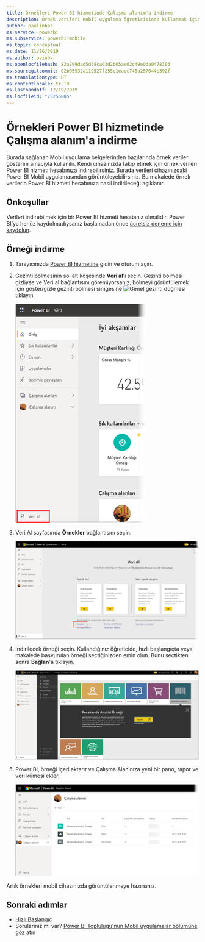 ```yaml
---
title: Örnekleri Power BI hizmetinde Çalışma alanım'a indirme
description: Örnek verileri Mobil uygulama öğreticisinde kullanmak için Power BI hizmeti hesabınızdaki Çalışma alanım'a indirin.
author: paulinbar
ms.service: powerbi
ms.subservice: powerbi-mobile
ms.topic: conceptual
ms.date: 11/26/2019
ms.author: painbar
ms.openlocfilehash: 82a299dad5d58ca03d2b05ae02c49e0da0478303
ms.sourcegitcommit: 02b05932a119527f255e1eacc745a257044e392f
ms.translationtype: HT
ms.contentlocale: tr-TR
ms.lasthandoff: 12/19/2019
ms.locfileid: "75256805"
---
```

# <a name="downloading-samples-to-my-workspace-in-the-power-bi-service"></a>Örnekleri Power BI hizmetinde Çalışma alanım'a indirme

Burada sağlanan Mobil uygulama belgelerinden bazılarında örnek veriler gösterim amacıyla kullanılır. Kendi cihazınızda takip etmek için örnek verileri Power BI hizmeti hesabınıza indirebilirsiniz. Burada verileri cihazınızdaki Power BI Mobil uygulamasından görüntüleyebilirsiniz. Bu makalede örnek verilerin Power BI hizmeti hesabınıza nasıl indirileceği açıklanır. 

## <a name="prerequisites"></a>Önkoşullar

Verileri indirebilmek için bir Power BI hizmeti hesabınız olmalıdır. Power BI’ya henüz kaydolmadıysanız başlamadan önce [ücretsiz deneme için kaydolun](https://app.powerbi.com/signupredirect?pbi_source=web).

## <a name="download-a-sample"></a>Örneği indirme

1. Tarayıcınızda [Power BI hizmetine](https://app.powerbi.com) gidin ve oturum açın.

2. Gezinti bölmesinin sol alt köşesinde **Veri al**'ı seçin. Gezinti bölmesi gizliyse ve Veri al bağlantısını göremiyorsanız, bölmeyi görüntülemek için göster/gizle gezinti bölmesi simgesine ![Genel gezinti düğmesi](./media/mobile-apps-download-samples/power-bi-iphone-global-nav-button.png) tıklayın.  
   
    ![Veri Al](./media/mobile-apps-download-samples/power-bi-get-data.png)

3. Veri Al sayfasında **Örnekler** bağlantısını seçin.
   
   ![Örnekler simgesi](./media/mobile-apps-download-samples/power-bi-samples-icon.png)

4. İndirilecek örneği seçin. Kullandığınız öğreticide, hızlı başlangıçta veya makalede başvurulan örneği seçtiğinizden emin olun. Bunu seçtikten sonra **Bağlan**'a tıklayın.
  
   ![Bağlan'ı seçme](./media/mobile-apps-download-samples/opportunity-connect.png)
   
5. Power BI, örneği içeri aktarır ve Çalışma Alanınıza yeni bir pano, rapor ve veri kümesi ekler.
   
   ![Örnek pano](./media/mobile-apps-download-samples/power-bi-service-opportunity-sample.png)
  
Artık örnekleri mobil cihazınızda görüntülenmeye hazırsınız.

## <a name="next-steps"></a>Sonraki adımlar
* [Hızlı Başlangıç](mobile-apps-quickstart-view-dashboard-report.md)
* Sorularınız mı var? [Power BI Topluluğu'nun Mobil uygulamalar bölümüne](https://go.microsoft.com/fwlink/?linkid=839277) göz atın
